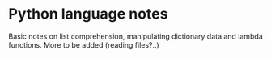 # Python language notes

Basic notes on list comprehension, manipulating dictionary data and lambda functions. More to be added (reading files?..)